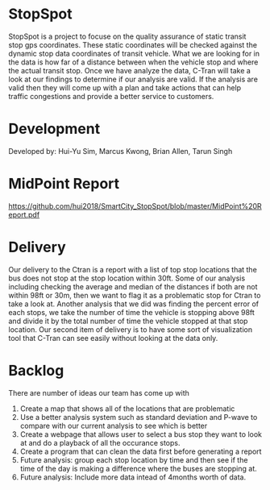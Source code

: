 # StopSpot
StopSpot is a project to focuse on the quality assurance of static transit stop gps coordinates. These static coordinates will be checked against the dynamic stop data coordinates of transit vehicle. What we are looking for in the data is how far of a distance between when the vehicle stop and where the actual transit stop. Once we have analyze the data, C-Tran will take a look at our findings to determine if our analysis are valid. If the analysis are valid then they will come up with a plan and take actions that can help traffic congestions and provide a better service to customers.

# Development
Developed by: Hui-Yu Sim, Marcus Kwong, Brian Allen, Tarun Singh

# MidPoint Report 
https://github.com/hui2018/SmartCity_StopSpot/blob/master/MidPoint%20Report.pdf

# Delivery
Our delivery to the Ctran is a report with a list of top stop locations that the bus does not stop at the stop location within 30ft.
Some of our analysis including checking the average and median of the distances if both are not within 98ft or 30m, then we want to flag it as a problematic stop for Ctran to take a look at. Another analysis that we did was finding the percent error of each stops, we take the number of time the vehicle is stopping above 98ft and divide it by the total number of time the vehicle stopped at that stop location. 
Our second item of delivery is to have some sort of visualization tool that C-Tran can see easily without looking at the data only. 

# Backlog
There are number of ideas our team has come up with
1. Create a map that shows all of the locations that are problematic
2. Use a better analysis system such as standard deviation and P-wave to compare with our current analysis to see which is better
3. Create a webpage that allows user to select a bus stop they want to look at and do a playback of all the occurance stops.
4. Create a program that can clean the data first before generating a report
5. Future analysis: group each stop location by time and then see if the time of the day is making a difference where the buses are stopping at.
6. Future analysis: Include more data intead of 4months worth of data.

